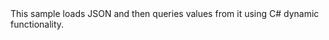 <?xml version="1.0" encoding="utf-8"?>
<topic id="QueryJsonDynamic" revisionNumber="1">
  <developerConceptualDocument xmlns="http://ddue.schemas.microsoft.com/authoring/2003/5" xmlns:xlink="http://www.w3.org/1999/xlink">
    <introduction>
      <para>This sample loads JSON and then queries values from it using
      C# dynamic functionality.</para>
    </introduction>
    <section>
      <title>Sample</title>
      <content>
        <code lang="cs" source="..\Src\Tests\Documentation\Samples\Linq\QueryJsonDynamic.cs" region="Usage" title="Usage" />
      </content>
    </section>
  </developerConceptualDocument>
</topic>
